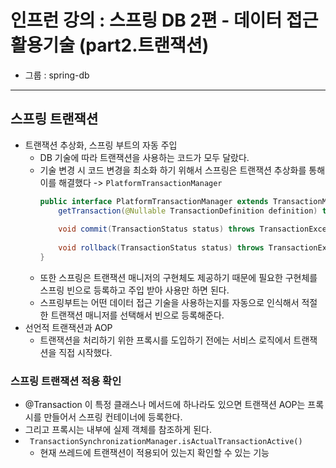 # 인프런 강의 : 스프링 DB 2편 - 데이터 접근 활용기술 (part2.트랜잭션)
- 그룹 : spring-db
---
## 스프링 트랜잭션
- 트랜잭션 추상화, 스프링 부트의 자동 주입
    - DB 기술에 따라 트랜잭션을 사용하는 코드가 모두 달랐다.
    - 기술 변경 시 코드 변경을 최소화 하기 위해서 스프링은 트랜잭션 추상화를 통해 이를 해결했다 -> `PlatformTransactionManager`
      ```java
      public interface PlatformTransactionManager extends TransactionManager {
          getTransaction(@Nullable TransactionDefinition definition) throws TransactionException;
        
          void commit(TransactionStatus status) throws TransactionException;
        
          void rollback(TransactionStatus status) throws TransactionException;
      }
      ```
    - 또한 스프링은 트랜잭션 매니저의 구현체도 제공하기 때문에 필요한 구현체를 스프링 빈으로 등록하고 주입 받아 사용만 하면 된다.
    - 스프링부트는 어떤 데이터 접근 기술을 사용하는지를 자동으로 인식해서 적절한 트랜잭션 매니저를 선택해서 빈으로 등록해준다.
- 선언적 트랜잭션과 AOP
    - 트랜잭션을 처리하기 위한 프록시를 도입하기 전에는 서비스 로직에서 트랜잭션을 직접 시작했다.

### 스프링 트랜잭션 적용 확인
- @Transaction 이 특정 클래스나 메서드에 하나라도 있으면 트랜잭션 AOP는 프록시를 만들어서 스프링 컨테이너에 등록한다.
- 그리고 프록시는 내부에 실제 객체를 참조하게 된다. 
- ` TransactionSynchronizationManager.isActualTransactionActive()` 
  - 현재 쓰레드에 트랜잭션이 적용되어 있는지 확인할 수 있는 기능 